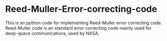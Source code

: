# Reed-Muller-Error-correcting-code
This is an python code for implementing Reed-Muller error correcting code. Reed-Muller code is an standard error correcting code mainly used for deep-space communications, used by NASA. 
